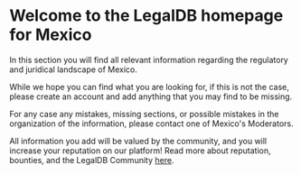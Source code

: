 <!-- TITLE: Mexico -->
<!-- SUBTITLE: Welcome to the legalDB home of Mexico -->

# Welcome to the LegalDB homepage for Mexico

In this section you will find all relevant information regarding the regulatory and juridical landscape of Mexico.

While we hope you can find what you are looking for, if this is not the case, please create an account and add anything that you may find to be missing.

For any case any mistakes, missing sections, or possible mistakes in the organization of the information, please contact one of Mexico's Moderators.

All information you add will be valued by the community, and you will increase your reputation on our platform! Read more about reputation, bounties, and the LegalDB Community [here](http://legaldb.herokuapp.com/legaldb/community).
